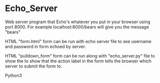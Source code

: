 # Echo_Server

Web server program that Echo's whatever you put in your browser using port 8000. 
For example localhost:8000/bears will give you the message "bears"

HTML "form.html" form can be run with echo server file to see username
and password in form echoed by server.

HTML "pulldown_form" form can be run along with "echo_server.py" file to show the 
to show that the action label in the form tells the browser which server to submit the form to.  

Python3 